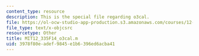 ```yaml
---
content_type: resource
description: This is the special file regarding o3cal.
file: https://ol-ocw-studio-app-production.s3.amazonaws.com/courses/12-335-experimental-atmospheric-chemistry-fall-2014/3978f80eadef9845e1b6396ed6acba41_MIT12_335F14_o3cal.m
file_type: text/x-objcsrc
resourcetype: Other
title: MIT12_335F14_o3cal.m
uid: 3978f80e-adef-9845-e1b6-396ed6acba41
---
```

